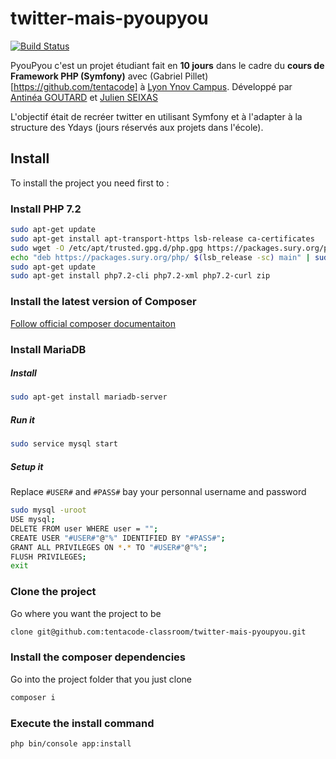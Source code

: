 # twitter-mais-pyoupyou

[![Build Status](https://travis-ci.org/tentacode-classroom/twitter-mais-pyoupyou.svg?branch=master)](https://travis-ci.org/tentacode-classroom/twitter-mais-pyoupyou)

PyouPyou c'est un projet étudiant fait en **10 jours** dans le cadre du **cours de Framework PHP (Symfony)** avec (Gabriel Pillet)[https://github.com/tentacode] à [Lyon Ynov Campus](http://ynovlyon.com/).
Développé par [Antinéa GOUTARD](https://github.com/Maengast) et [Julien SEIXAS](https://github.com/MrZyr0/)

L'objectif était de recréer twitter en utilisant Symfony et à l'adapter à la structure des Ydays (jours réservés aux projets dans l'école).


## Install

To install the project you need first to :


### Install PHP 7.2
```bash
sudo apt-get update
sudo apt-get install apt-transport-https lsb-release ca-certificates
sudo wget -O /etc/apt/trusted.gpg.d/php.gpg https://packages.sury.org/php/apt.gpg
echo "deb https://packages.sury.org/php/ $(lsb_release -sc) main" | sudo tee /etc/apt/sources.list.d/php.list
sudo apt-get update
sudo apt-get install php7.2-cli php7.2-xml php7.2-curl zip
```


### Install the latest version of Composer
[Follow official composer documentaiton](https://getcomposer.org/download/)


### Install MariaDB

##### Install
```bash
sudo apt-get install mariadb-server
```
##### Run it
```bash
sudo service mysql start
```

##### Setup it
Replace `#USER#` and `#PASS#` bay your personnal username and password

```bash
sudo mysql -uroot
USE mysql;
DELETE FROM user WHERE user = "";
CREATE USER "#USER#"@"%" IDENTIFIED BY "#PASS#";
GRANT ALL PRIVILEGES ON *.* TO "#USER#"@"%";
FLUSH PRIVILEGES;
exit
```


<!-- ### Install NodeJS

```bash
bash -c "curl -sL https://deb.nodesource.com/setup_10.x | sudo -E bash -"
sudo apt-get update
sudo apt-get install nodejs
```

### Install Yarn

```bash
sudo npm install --global yarn
``` -->


### Clone the project
Go where you want the project to be
```bash
clone git@github.com:tentacode-classroom/twitter-mais-pyoupyou.git
```

### Install the composer dependencies
Go into the project folder that you just clone
```bash
composer i
```

### Execute the install command
<!-- Go into the project folder that you just clone -->
```bash
php bin/console app:install
```
